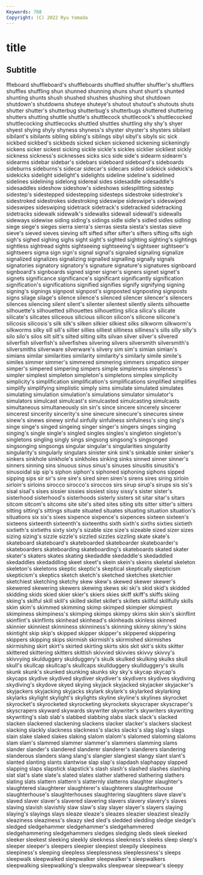 ```yaml
---
Keywords: 708
Copyright: (C) 2022 Ryu Yamada
---
```



# title

## Subtitle
ffleboard shuffleboard's shuffleboards shuffled
shuffler shuffler's shufflers shuffles shuffling shun shunned shunning shuns shunt
shunt's shunted shunting shunts shush shushed shushes shushing shut shutdown
shutdown's shutdowns shuteye shuteye's shutout shutout's shutouts shuts shutter shutter's
shutterbug shutterbug's shutterbugs shuttered shuttering shutters shutting shuttle shuttle's shuttlecock
shuttlecock's shuttlecocked shuttlecocking shuttlecocks shuttled shuttles shuttling shy shy's shyer
shyest shying shyly shyness shyness's shyster shyster's shysters sibilant sibilant's
sibilants sibling sibling's siblings sibyl sibyl's sibyls sic sick sickbed
sickbed's sickbeds sicked sicken sickened sickening sickeningly sickens sicker sickest
sicking sickle sickle's sickles sicklier sickliest sickly sickness sickness's sicknesses
sicks sics side side's sidearm sidearm's sidearms sidebar sidebar's sidebars
sideboard sideboard's sideboards sideburns sideburns's sidecar sidecar's sidecars sided sidekick
sidekick's sidekicks sidelight sidelight's sidelights sideline sideline's sidelined sidelines sidelining
sidelong sidereal sides sidesaddle sidesaddle's sidesaddles sideshow sideshow's sideshows sidesplitting
sidestep sidestep's sidestepped sidestepping sidesteps sidestroke sidestroke's sidestroked sidestrokes sidestroking
sideswipe sideswipe's sideswiped sideswipes sideswiping sidetrack sidetrack's sidetracked sidetracking sidetracks
sidewalk sidewalk's sidewalks sidewall sidewall's sidewalls sideways sidewise siding siding's
sidings sidle sidle's sidled sidles sidling siege siege's sieges sierra
sierra's sierras siesta siesta's siestas sieve sieve's sieved sieves sieving
sift sifted sifter sifter's sifters sifting sifts sigh sigh's sighed
sighing sighs sight sight's sighted sighting sighting's sightings sightless sightread
sights sightseeing sightseeing's sightseer sightseer's sightseers sigma sign sign's signal
signal's signaled signaling signalize signalized signalizes signalizing signalled signalling signally
signals signatories signatory signatory's signature signature's signatures signboard signboard's signboards
signed signer signer's signers signet signet's signets significance significance's significant
significantly signification signification's significations signified signifies signify signifying signing signing's
signings signpost signpost's signposted signposting signposts signs silage silage's silence
silence's silenced silencer silencer's silencers silences silencing silent silent's silenter
silentest silently silents silhouette silhouette's silhouetted silhouettes silhouetting silica silica's
silicate silicate's silicates siliceous silicious silicon silicon's silicone silicone's silicosis
silicosis's silk silk's silken silkier silkiest silks silkworm silkworm's silkworms
silky sill sill's sillier sillies silliest silliness silliness's sills silly
silly's silo silo's silos silt silt's silted silting silts silvan
silver silver's silvered silverfish silverfish's silverfishes silvering silvers silversmith silversmith's
silversmiths silverware silverware's silvery sim sim's simian simian's simians similar
similarities similarity similarity's similarly simile simile's similes simmer simmer's simmered
simmering simmers simpatico simper simper's simpered simpering simpers simple simpleness
simpleness's simpler simplest simpleton simpleton's simpletons simplex simplicity simplicity's simplification
simplification's simplifications simplified simplifies simplify simplifying simplistic simply sims simulate
simulated simulates simulating simulation simulation's simulations simulator simulator's simulators simulcast
simulcast's simulcasted simulcasting simulcasts simultaneous simultaneously sin sin's since sincere
sincerely sincerer sincerest sincerity sincerity's sine sinecure sinecure's sinecures sinew
sinew's sinews sinewy sinful sinfully sinfulness sinfulness's sing sing's singe
singe's singed singeing singer singer's singers singes singing singing's single
single's singled singles singles's singleton singleton's singletons singling singly sings
singsong singsong's singsonged singsonging singsongs singular singular's singularities singularity singularity's
singularly singulars sinister sink sink's sinkable sinker sinker's sinkers sinkhole
sinkhole's sinkholes sinking sinks sinned sinner sinner's sinners sinning sins
sinuous sinus sinus's sinuses sinusitis sinusitis's sinusoidal sip sip's siphon
siphon's siphoned siphoning siphons sipped sipping sips sir sir's sire
sire's sired siren siren's sirens sires siring sirloin sirloin's sirloins
sirocco sirocco's siroccos sirs sirup sirup's sirups sis sis's sisal
sisal's sises sissier sissies sissiest sissy sissy's sister sister's sisterhood
sisterhood's sisterhoods sisterly sisters sit sitar sitar's sitars sitcom sitcom's
sitcoms site site's sited sites siting sits sitter sitter's sitters
sitting sitting's sittings situate situated situates situating situation situation's situations
six six's sixes sixpence sixpence's sixpences sixteen sixteen's sixteens sixteenth
sixteenth's sixteenths sixth sixth's sixths sixties sixtieth sixtieth's sixtieths sixty
sixty's sizable size size's sizeable sized sizer sizes sizing sizing's
sizzle sizzle's sizzled sizzles sizzling skate skate's skateboard skateboard's skateboarded
skateboarder skateboarder's skateboarders skateboarding skateboarding's skateboards skated skater skater's skaters
skates skating skedaddle skedaddle's skedaddled skedaddles skedaddling skeet skeet's skein
skein's skeins skeletal skeleton skeleton's skeletons skeptic skeptic's skeptical skeptically
skepticism skepticism's skeptics sketch sketch's sketched sketches sketchier sketchiest sketching
sketchy skew skew's skewed skewer skewer's skewered skewering skewers skewing
skews ski ski's skid skid's skidded skidding skids skied skier
skier's skiers skies skiff skiff's skiffs skiing skiing's skilful skill
skill's skilled skillet skillet's skillets skillful skillfully skills skim skim's
skimmed skimming skimp skimped skimpier skimpiest skimpiness skimpiness's skimping skimps
skimpy skims skin skin's skinflint skinflint's skinflints skinhead skinhead's skinheads
skinless skinned skinnier skinniest skinniness skinniness's skinning skinny skinny's skins
skintight skip skip's skipped skipper skipper's skippered skippering skippers skipping
skips skirmish skirmish's skirmished skirmishes skirmishing skirt skirt's skirted skirting
skirts skis skit skit's skits skitter skittered skittering skitters skittish
skivvied skivvies skivvy skivvy's skivvying skulduggery skulduggery's skulk skulked skulking
skulks skull skull's skullcap skullcap's skullcaps skullduggery skullduggery's skulls skunk
skunk's skunked skunking skunks sky sky's skycap skycap's skycaps skydive
skydived skydiver skydiver's skydivers skydives skydiving skydiving's skydove skyed skying
skyjack skyjacked skyjacker skyjacker's skyjackers skyjacking skyjacks skylark skylark's skylarked
skylarking skylarks skylight skylight's skylights skyline skyline's skylines skyrocket skyrocket's
skyrocketed skyrocketing skyrockets skyscraper skyscraper's skyscrapers skyward skywards skywriter skywriter's
skywriters skywriting skywriting's slab slab's slabbed slabbing slabs slack slack's
slacked slacken slackened slackening slackens slacker slacker's slackers slackest slacking
slackly slackness slackness's slacks slacks's slag slag's slags slain slake
slaked slakes slaking slalom slalom's slalomed slaloming slaloms slam slam's
slammed slammer slammer's slammers slamming slams slander slander's slandered slanderer
slanderer's slanderers slandering slanderous slanders slang slang's slangier slangiest slangy
slant slant's slanted slanting slants slantwise slap slap's slapdash slaphappy
slapped slapping slaps slapstick slapstick's slash slash's slashed slashes slashing
slat slat's slate slate's slated slates slather slathered slathering slathers
slating slats slattern slattern's slatternly slatterns slaughter slaughter's slaughtered slaughterer
slaughterer's slaughterers slaughterhouse slaughterhouse's slaughterhouses slaughtering slaughters slave slave's slaved
slaver slaver's slavered slavering slavers slavery slavery's slaves slaving slavish
slavishly slaw slaw's slay slayer slayer's slayers slaying slaying's slayings
slays sleaze sleaze's sleazes sleazier sleaziest sleazily sleaziness sleaziness's sleazy
sled sled's sledded sledding sledge sledge's sledged sledgehammer sledgehammer's sledgehammered
sledgehammering sledgehammers sledges sledging sleds sleek sleeked sleeker sleekest sleeking
sleekly sleekness sleekness's sleeks sleep sleep's sleeper sleeper's sleepers sleepier
sleepiest sleepily sleepiness sleepiness's sleeping sleepless sleeplessness sleeplessness's sleeps sleepwalk
sleepwalked sleepwalker sleepwalker's sleepwalkers sleepwalking sleepwalking's sleepwalks sleepwear sleepwear's sleepy
